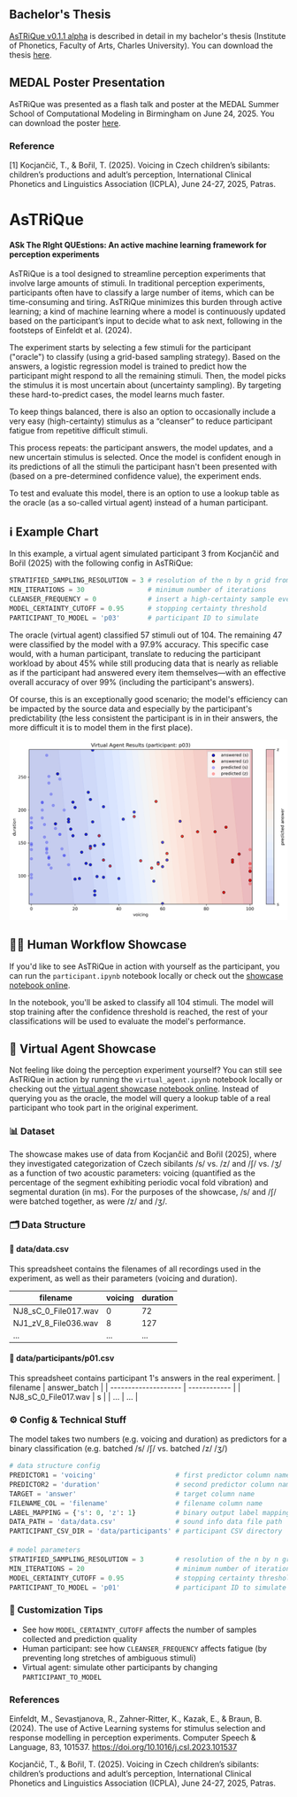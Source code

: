 ## Bachelor's Thesis

[AsTRiQue v0.1.1 alpha](https://github.com/prokophanzl/AsTRiQue/releases/tag/v0.1.1-alpha) is described in detail in my bachelor's thesis (Institute of Phonetics, Faculty of Arts, Charles University). You can download the thesis [here](extras/thesis.pdf).

## MEDAL Poster Presentation

AsTRiQue was presented as a flash talk and poster at the MEDAL Summer School of Computational Modeling in Birmingham on June 24, 2025. You can download the poster [here](extras/medal_poster.pdf).

### Reference

[1] Kocjančič, T., & Bořil, T. (2025). Voicing in Czech children’s sibilants: children’s productions and adult’s perception, International Clinical Phonetics and Linguistics Association (ICPLA), June 24-27, 2025, Patras.

# AsTRiQue

#### **AS**k **T**he **RI**ght **QUE**stions: An active machine learning framework for perception experiments

AsTRiQue is a tool designed to streamline perception experiments that involve large amounts of stimuli. In traditional perception experiments, participants often have to classify a large number of items, which can be time-consuming and tiring. AsTRiQue minimizes this burden through active learning; a kind of machine learning where a model is continuously updated based on the participant’s input to decide what to ask next, following in the footsteps of Einfeldt et al. (2024).

The experiment starts by selecting a few stimuli for the participant ("oracle") to classify (using a grid-based sampling strategy). Based on the answers, a logistic regression model is trained to predict how the participant might respond to all the remaining stimuli. Then, the model picks the stimulus it is most uncertain about (uncertainty sampling). By targeting these hard-to-predict cases, the model learns much faster.

To keep things balanced, there is also an option to occasionally include a very easy (high-certainty) stimulus as a “cleanser” to reduce participant fatigue from repetitive difficult stimuli.

This process repeats: the participant answers, the model updates, and a new uncertain stimulus is selected. Once the model is confident enough in its predictions of all the stimuli the participant hasn't been presented with (based on a pre-determined confidence value), the experiment ends.

To test and evaluate this model, there is an option to use a lookup table as the oracle (as a so-called virtual agent) instead of a human participant.

## ℹ️ Example Chart

In this example, a virtual agent simulated participant 3 from Kocjančič and Bořil (2025) with the following config in AsTRiQue:

```python
STRATIFIED_SAMPLING_RESOLUTION = 3 # resolution of the n by n grid from which samples are taken
MIN_ITERATIONS = 30                # minimum number of iterations
CLEANSER_FREQUENCY = 0             # insert a high-certainty sample every nth iteration to prevent participant fatigue (irrelevant for virtual agents); 0 to disable
MODEL_CERTAINTY_CUTOFF = 0.95      # stopping certainty threshold
PARTICIPANT_TO_MODEL = 'p03'       # participant ID to simulate
```

The oracle (virtual agent) classified 57 stimuli out of 104. The remaining 47 were classified by the model with a 97.9% accuracy. This specific case would, with a human participant, translate to reducing the participant workload by about 45% while still producing data that is nearly as reliable as if the participant had answered every item themselves—with an effective overall accuracy of over 99% (including the participant's answers).

Of course, this is an exceptionally good scenario; the model's efficiency can be impacted by the source data and especially by the participant's predictability (the less consistent the participant is in in their answers, the more difficult it is to model them in the first place).

![participant 3's answer and AsTRiQue prediction chart](images/p03_virtual_agent.png)

## 🧑🏾 Human Workflow Showcase

If you'd like to see AsTRiQue in action with yourself as the participant, you can run the `participant.ipynb` notebook locally or check out the [showcase notebook online](https://colab.research.google.com/github/prokophanzl/AsTRiQue/blob/main/participant.ipynb).

In the notebook, you'll be asked to classify all 104 stimuli. The model will stop training after the confidence threshold is reached, the rest of your classifications will be used to evaluate the model's performance.

## 🤖 Virtual Agent Showcase

Not feeling like doing the perception experiment yourself? You can still see AsTRiQue in action by running the `virtual_agent.ipynb` notebook locally or checking out the [virtual agent showcase notebook online](https://colab.research.google.com/github/prokophanzl/AsTRiQue/blob/main/virtual_agent.ipynb). Instead of querying you as the oracle, the model will query a lookup table of a real participant who took part in the original experiment.

### 📊 Dataset

The showcase makes use of data from Kocjančič and Bořil (2025), where they investigated categorization of Czech sibilants /s/ vs. /z/ and /ʃ/ vs. /ʒ/ as a function of two acoustic parameters: voicing (quantified as the percentage of the segment exhibiting periodic vocal fold vibration) and segmental duration (in ms). For the purposes of the showcase, /s/ and /ʃ/ were batched together, as were /z/ and /ʒ/.

### 🗂️ Data Structure

#### 📁 data/data.csv

This spreadsheet contains the filenames of all recordings used in the experiment, as well as their parameters (voicing and duration).

| filename             | voicing | duration |
| -------------------- | ------- | -------- |
| NJ8_sC_0_File017.wav | 0       | 72       |
| NJ1_zV_8_File036.wav | 8       | 127      |
| ...                  | ...     | ...      |

#### 📁 data/participants/p01.csv

This spreadsheet contains participant 1's answers in the real experiment.
| filename | answer_batch |
| -------------------- | ------------ |
| NJ8_sC_0_File017.wav | s |
| ... | ... |

### ⚙️ Config & Technical Stuff

The model takes two numbers (e.g. voicing and duration) as predictors for a binary classification (e.g. batched /s/ /ʃ/ vs. batched /z/ /ʒ/)

```python
# data structure config
PREDICTOR1 = 'voicing'                    # first predictor column name
PREDICTOR2 = 'duration'                   # second predictor column name
TARGET = 'answer'                         # target column name
FILENAME_COL = 'filename'                 # filename column name
LABEL_MAPPING = {'s': 0, 'z': 1}          # binary output label mapping
DATA_PATH = 'data/data.csv'               # sound info data file path
PARTICIPANT_CSV_DIR = 'data/participants' # participant CSV directory

# model parameters
STRATIFIED_SAMPLING_RESOLUTION = 3        # resolution of the n by n grid from which samples are taken
MIN_ITERATIONS = 20                       # minimum number of iterations
MODEL_CERTAINTY_CUTOFF = 0.95             # stopping certainty threshold
PARTICIPANT_TO_MODEL = 'p01'              # participant ID to simulate
```

### 🔄 Customization Tips

-   See how `MODEL_CERTAINTY_CUTOFF` affects the number of samples collected and prediction quality
-   Human participant: see how `CLEANSER_FREQUENCY` affects fatigue (by preventing long stretches of ambiguous stimuli)
-   Virtual agent: simulate other participants by changing `PARTICIPANT_TO_MODEL`

### References

Einfeldt, M., Sevastjanova, R., Zahner-Ritter, K., Kazak, E., & Braun, B. (2024). The use of Active Learning systems for stimulus selection and response modelling in perception experiments. Computer Speech & Language, 83, 101537. https://doi.org/10.1016/j.csl.2023.101537

Kocjančič, T., & Bořil, T. (2025). Voicing in Czech children’s sibilants: children’s productions and adult’s perception, International Clinical Phonetics and Linguistics Association (ICPLA), June 24-27, 2025, Patras.
